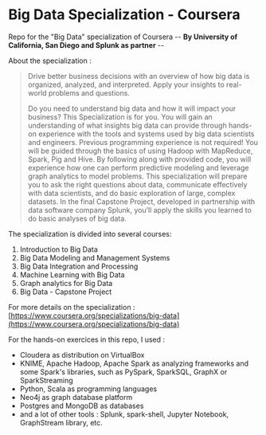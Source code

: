# Big Data Specialization - Coursera #
Repo for the "Big Data" specialization of Coursera -- **By University of California, San Diego and Splunk as partner** --

About the specialization : 

> Drive better business decisions with an overview of how big data is organized, analyzed, and interpreted. Apply your insights to real-world problems and questions.
> 
> 
> Do you need to understand big data and how it will impact your business? This Specialization is for you. You will gain an understanding of what insights big data can provide through hands-on experience with the tools and systems used by big data scientists and engineers. Previous programming experience is not required! You will be guided through the basics of using Hadoop with MapReduce, Spark, Pig and Hive. By following along with provided code, you will experience how one can perform predictive modeling and leverage graph analytics to model problems. This specialization will prepare you to ask the right questions about data, communicate effectively with data scientists, and do basic exploration of large, complex datasets. In the final Capstone Project, developed in partnership with data software company Splunk, you’ll apply the skills you learned to do basic analyses of big data.



The specialization is divided into several courses:

1. Introduction to Big Data
2. Big Data Modeling and Management Systems
3. Big Data Integration and Processing
4. Machine Learning with Big Data
5. Graph analytics for Big Data
6. Big Data - Capstone Project 


For more details on the specialization : [https://www.coursera.org/specializations/big-data](https://www.coursera.org/specializations/big-data) 


For the hands-on exercices in this repo, I used : 

- Cloudera as distribution on VirtualBox
- KNIME, Apache Hadoop, Apache Spark as analyzing frameworks and some Spark's libraries, such as PySpark, SparkSQL, GraphX or SparkStreaming
- Python, Scala as programming languages
- Neo4j as graph database platform
- Postgres and MongoDB as databases
- and a lot of other tools : Splunk, spark-shell, Jupyter Notebook, GraphStream library, etc.